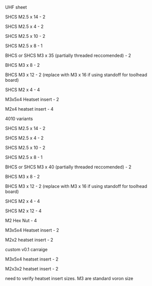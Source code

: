 UHF sheet


SHCS M2.5 x 14 - 2

SHCS M2.5 x 4 - 2

SHCS M2.5 x 10 - 2

SHCS M2.5 x 8 - 1

BHCS or SHCS M3 x 35 (partially threaded reccomended) - 2

BHCS M3 x 8 - 2

BHCS M3 x 12 - 2 (replace with M3 x 16 if using standoff for toolhead board)

SHCS M2 x 4 - 4

M3x5x4 Heatset insert - 2

M2x4 heatset insert - 4





4010 variants


SHCS M2.5 x 14 - 2

SHCS M2.5 x 4 - 2

SHCS M2.5 x 10 - 2

SHCS M2.5 x 8 - 1

BHCS or SHCS M3 x 40 (partially threaded reccomended) - 2

BHCS M3 x 8 - 2

BHCS M3 x 12 - 2 (replace with M3 x 16 if using standoff for toolhead board)

SHCS M2 x 4 - 4

SHCS M2 x 12 - 4

M2 Hex Nut - 4

M3x5x4 Heatset insert - 2

M2x2 heatset insert - 2




custom v0.1 carraige


M3x5x4 heatset insert - 2

M2x3x2 heatset insert - 2


need to verify heatset insert sizes. M3 are standard voron size
